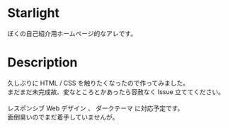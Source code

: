 # Starlight

ぼくの自己紹介用ホームページ的なアレです。

# Description

久しぶりに HTML / CSS を触りたくなったので作ってみました。<br>
まだまだ未完成故、変なところとかあったら容赦なく Issue 立ててください。<br>
<br>
レスポンシブ Web デザイン 、 ダークテーマ に対応予定です。<br>
面倒臭いのでまだ着手していませんが。